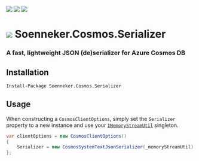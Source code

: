 [![](https://img.shields.io/nuget/v/Soenneker.Cosmos.Serializer.svg?style=for-the-badge)](https://www.nuget.org/packages/Soenneker.Cosmos.Serializer/)
[![](https://img.shields.io/github/actions/workflow/status/soenneker/soenneker.cosmos.serializer/publish.yml?style=for-the-badge)](https://github.com/soenneker/soenneker.cosmos.serializer/actions/workflows/publish.yml)
[![](https://img.shields.io/nuget/dt/Soenneker.Cosmos.Serializer.svg?style=for-the-badge)](https://www.nuget.org/packages/Soenneker.Cosmos.Serializer/)

# ![](https://user-images.githubusercontent.com/4441470/224455560-91ed3ee7-f510-4041-a8d2-3fc093025112.png) Soenneker.Cosmos.Serializer
### A fast, lightweight JSON (de)serializer for Azure Cosmos DB

## Installation

```
Install-Package Soenneker.Cosmos.Serializer
```

## Usage

When constructing a `CosmosClientOptions`, simply set the `Serializer` property to a new instance and use your [`IMemoryStreamUtil`](https://github.com/soenneker/soenneker.utils.memorystream) singleton.

```csharp
var clientOptions = new CosmosClientOptions()
{
    Serializer = new CosmosSystemTextJsonSerializer(_memoryStreamUtil)
};
```